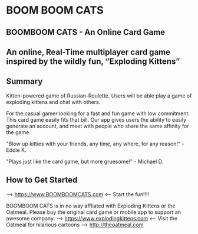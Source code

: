 # BOOM BOOM CATS #

<!-- 
> This material was originally posted [here](http://www.quora.com/What-is-Amazons-approach-to-product-development-and-product-management). It is reproduced here for posterities sake.

There is an approach called "working backwards" that is widely used at Amazon. They work backwards from the customer, rather than starting with an idea for a product and trying to bolt customers onto it. While working backwards can be applied to any specific product decision, using this approach is especially important when developing new products or features.

For new initiatives a product manager typically starts by writing an internal press release announcing the finished product. The target audience for the press release is the new/updated product's customers, which can be retail customers or internal users of a tool or technology. Internal press releases are centered around the customer problem, how current solutions (internal or external) fail, and how the new product will blow away existing solutions.

If the benefits listed don't sound very interesting or exciting to customers, then perhaps they're not (and shouldn't be built). Instead, the product manager should keep iterating on the press release until they've come up with benefits that actually sound like benefits. Iterating on a press release is a lot less expensive than iterating on the product itself (and quicker!).

If the press release is more than a page and a half, it is probably too long. Keep it simple. 3-4 sentences for most paragraphs. Cut out the fat. Don't make it into a spec. You can accompany the press release with a FAQ that answers all of the other business or execution questions so the press release can stay focused on what the customer gets. My rule of thumb is that if the press release is hard to write, then the product is probably going to suck. Keep working at it until the outline for each paragraph flows. 

Oh, and I also like to write press-releases in what I call "Oprah-speak" for mainstream consumer products. Imagine you're sitting on Oprah's couch and have just explained the product to her, and then you listen as she explains it to her audience. That's "Oprah-speak", not "Geek-speak".

Once the project moves into development, the press release can be used as a touchstone; a guiding light. The product team can ask themselves, "Are we building what is in the press release?" If they find they're spending time building things that aren't in the press release (overbuilding), they need to ask themselves why. This keeps product development focused on achieving the customer benefits and not building extraneous stuff that takes longer to build, takes resources to maintain, and doesn't provide real customer benefit (at least not enough to warrant inclusion in the press release).
 -->
 
## BOOMBOOM CATS - An Online Card Game ##

## An online, Real-Time multiplayer card game inspired by the wildly fun, “Exploding Kittens” ##

## Summary ##
  Kitten-powered game of Russian-Roulette. Users will be able play a game of exploding kittens and chat with others.

  For the casual gamer looking for a fast and fun game with low commitment. This card game easily fits that bill. Our app gives users the ability to easily generate an account, and meet with people who share the same affinity for the game.

  "Blow up kitties with your friends, any time, any where, for any reason!" - Eddie K.

  "Plays just like the card game, but more gruesome!" - Michael D.
  

## How to Get Started ##

  --> https://www.BOOMBOOMCATS.com <-- Start the fun!!!!
 
  BOOMBOOM CATS is in no way affliated with Exploding Kittens or the Oatmeal.
  Please buy the original card game or mobile app to support an awesome company.
   --> https://www.explodingkittens.com <--
  Visit the Oatmeal for hilarious cartoons --> http://theoatmeal.com
